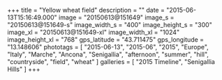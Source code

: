 +++
title = "Yellow wheat field"
description = ""
date = "2015-06-13T15:16:49.000"
image = "20150613@151649"
image_s = "20150613@151649-s"
image_width_s = "400"
image_height_s = "300"
image_xl = "20150613@151649-xl"
image_width_xl = "1024"
image_height_xl = "768"
gps_latitude = "43.711475"
gps_longitude = "13.148606"
phototags = [ "2015-06-13", "2015-06", "2015", "Europe", "Italy", "Marche", "Ancona", "Senigallia", "afternoon", "summer", "hill", "countryside", "field", "wheat" ]
galleries = [ "2015 Timeline", "Senigallia Hills" ]
+++
